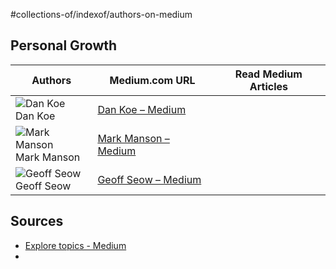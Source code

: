 #collections-of/indexof/authors-on-medium



## Personal Growth 

| Authors                                                                                                             | Medium.com URL                                                  | Read Medium Articles |
| ------------------------------------------------------------------------------------------------------------------- | --------------------------------------------------------------- | -------------------- |
| ![Dan Koe](https://miro.medium.com/v2/resize:fill:176:176/1*-RA3zER-TLCWxUllb4H8LQ.jpeg)<br>            Dan Koe     | [Dan Koe – Medium](https://thedankoe.medium.com/)               |                      |
| ![Mark Manson](https://miro.medium.com/v2/resize:fill:176:176/1*mOiejuge5H9pVZ3QH2nPeQ.png)<br>         Mark Manson | [Mark Manson – Medium](https://markmanson.medium.com/)          |                      |
| ![Geoff Seow](https://miro.medium.com/v2/resize:fill:88:88/1*r6dxIzO5yzlH5yqSM1nEBQ.png)<br>    Geoff Seow          | [Geoff Seow – Medium](https://medium.com/@thepathtowardpurpose) |                      |



## Sources
- [Explore topics - Medium](https://medium.com/explore-topics)
- 